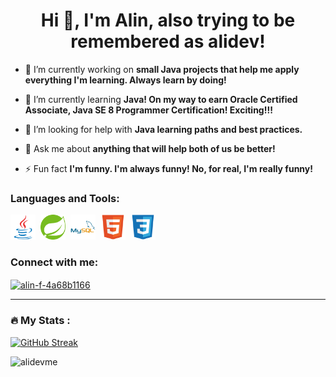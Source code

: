 <h1 align="center">Hi 👋, I'm Alin, also trying to be remembered as alidev!</h1>


- 🔭 I’m currently working on **small Java projects that help me apply everything I'm learning. Always learn by doing!**

- 🌱 I’m currently learning **Java! On my way to earn Oracle Certified Associate, Java SE 8 Programmer Certification! Exciting!!!**

- 🤝 I’m looking for help with **Java learning paths and best practices.**

- 💬 Ask me about **anything that will help both of us be better!**

- ⚡ Fun fact **I'm funny. I'm always funny! No, for real, I'm really funny!**

<h3 align="left">Languages and Tools:</h3>

<div>
  <img src="https://github.com/devicons/devicon/blob/master/icons/java/java-original.svg" title="Java" alt="Java" width="40" height="40"/>&nbsp;
  <img src="https://github.com/devicons/devicon/blob/master/icons/spring/spring-original.svg" title="Spring" alt="Spring" width="40" height="40"/>&nbsp;
  <img src="https://github.com/devicons/devicon/blob/master/icons/mysql/mysql-original-wordmark.svg" title="MySQL"  alt="MySQL" width="40" height="40"/>&nbsp;
  <img src="https://github.com/devicons/devicon/blob/master/icons/html5/html5-original.svg" title="HTML5" alt="HTML" width="40" height="40"/>&nbsp;
  <img src="https://github.com/devicons/devicon/blob/master/icons/css3/css3-original.svg"  title="CSS3" alt="CSS" width="40" height="40"/>&nbsp;
</div>

<h3 align="left">Connect with me:</h3>
<p align="left">
<a href="https://linkedin.com/in/alin-f-4a68b1166" target="blank"><img align="center" src="https://raw.githubusercontent.com/rahuldkjain/github-profile-readme-generator/master/src/images/icons/Social/linked-in-alt.svg" alt="alin-f-4a68b1166" height="30" width="40" /></a>
</p>

---

### :fire: My Stats :
[![GitHub Streak](http://github-readme-streak-stats.herokuapp.com?user=alidevme&theme=onedark_duo&date_format=j%20M%5B%20Y%5D)](https://git.io/streak-stats)


<p align="left"> <img src="https://komarev.com/ghpvc/?username=alidevme&label=Profile%20views&color=0e7db4&style=flat" alt="alidevme" /> </p>
